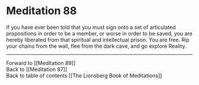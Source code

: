# Meditation 88

If you have ever been told that you must sign onto a set of articulated propositions in order to be a member, or worse in order to be saved, you are hereby liberated from that spiritual and intellectual prison. You are free. Rip your chains from the wall, flee from the dark cave, and go explore Reality. 

___

Forward to [[Meditation 89]]  
Back to [[Meditation 87]]  
Back to table of contents [[The Lionsberg Book of Meditations]]  
